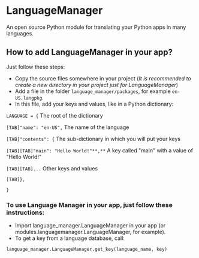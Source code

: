 # LanguageManager
 An open source Python module for translating your Python apps in many languages.
## How to add LanguageManager in your app?
 Just follow these steps:
 * Copy the source files somewhere in your project (*It is recommended to create a new directory in your project just for LanguageManager*)
 * Add a file in the folder `language_manager/packages`, for example `en-US.langpkg`.
 * In this file, add your keys and values, like in a Python dictionary:
   
`LANGUAGE = {` The root of the dictionary
   
`[TAB]"name": "en-US",` The name of the language
    
`[TAB]"contents": {` The sub-dictionary in which you will put your keys

`[TAB][TAB]"main": "Hello World!"**,**` A key called "main" with a value of "Hello World!"

`[TAB][TAB]...` Other keys and values

`[TAB]},`

`}`
### To use Language Manager in your app, just follow these instructions:
 * Import language_manager.LanguageManager in your app (or modules.languagemanager.LanguageManager, for example).
 * To get a key from a language database, call:

`language_manager.LanguageManager.get_key(language_name, key)`